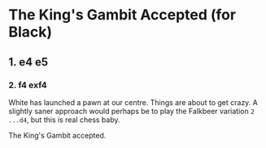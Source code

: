 # The King's Gambit Accepted (for Black)

## 1. e4 e5

### 2. f4 exf4

White has launched a pawn at our centre. Things are about to get
crazy. A slightly saner approach would perhaps be to play the
Falkbeer variation `2 ...d4`, but this is real chess baby.

The King's Gambit accepted.
